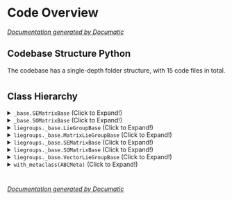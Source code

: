 # Code Overview

[_Documentation generated by Documatic_](https://www.documatic.com)

<!---Documatic-section-Codebase Structure Python-start--->
## Codebase Structure Python

The codebase has a single-depth folder structure,
                with 15 code files in total.

# #
<!---Documatic-section-Codebase Structure Python-end--->

<!---Documatic-section-Class Hierarchy-start--->
## Class Hierarchy

<!---Documatic-block-_base.SEMatrixBase-start--->
<details>
	<summary><code>_base.SEMatrixBase</code> (Click to Expand!)</summary>

* liegroups.torch._base.SEMatrixBase
* liegroups.torch.se2.SE2Matrix
* liegroups.torch.se3.SE3Matrix
</details>
<!---Documatic-block-_base.SEMatrixBase-end--->

<!---Documatic-block-_base.SOMatrixBase-start--->
<details>
	<summary><code>_base.SOMatrixBase</code> (Click to Expand!)</summary>

* liegroups.numpy._base.SOMatrixBase
* liegroups.torch._base.SOMatrixBase
* liegroups.torch.so2.SO2Matrix
* liegroups.torch.so3.SO3Matrix
</details>
<!---Documatic-block-_base.SOMatrixBase-end--->

<!---Documatic-block-liegroups._base.LieGroupBase-start--->
<details>
	<summary><code>liegroups._base.LieGroupBase</code> (Click to Expand!)</summary>

* liegroups._base.MatrixLieGroupBase
* liegroups._base.VectorLieGroupBase
</details>
<!---Documatic-block-liegroups._base.LieGroupBase-end--->

<!---Documatic-block-liegroups._base.MatrixLieGroupBase-start--->
<details>
	<summary><code>liegroups._base.MatrixLieGroupBase</code> (Click to Expand!)</summary>

* liegroups._base.SEMatrixBase
* liegroups._base.SOMatrixBase
</details>
<!---Documatic-block-liegroups._base.MatrixLieGroupBase-end--->

<!---Documatic-block-liegroups._base.SEMatrixBase-start--->
<details>
	<summary><code>liegroups._base.SEMatrixBase</code> (Click to Expand!)</summary>

* liegroups.numpy._base.SEMatrixBase
* liegroups.numpy.se2.SE2Matrix
* liegroups.numpy.se3.SE3Matrix
* liegroups.torch._base.SEMatrixBase
* liegroups.torch.se2.SE2Matrix
* liegroups.torch.se3.SE3Matrix
</details>
<!---Documatic-block-liegroups._base.SEMatrixBase-end--->

<!---Documatic-block-liegroups._base.SOMatrixBase-start--->
<details>
	<summary><code>liegroups._base.SOMatrixBase</code> (Click to Expand!)</summary>

* liegroups.numpy._base.SOMatrixBase
* liegroups.numpy.so2.SO2Matrix
* liegroups.numpy.so3.SO3Matrix
* liegroups.torch._base.SOMatrixBase
* liegroups.torch.so2.SO2Matrix
* liegroups.torch.so3.SO3Matrix
</details>
<!---Documatic-block-liegroups._base.SOMatrixBase-end--->

<!---Documatic-block-liegroups._base.VectorLieGroupBase-start--->
<details>
	<summary><code>liegroups._base.VectorLieGroupBase</code> (Click to Expand!)</summary>

* liegroups.numpy._base.VectorLieGroupBase
* liegroups.numpy.so3.SO3Quaternion
* liegroups.torch._base.VectorLieGroupBase
* liegroups.torch.so3.SO3Quaternion
</details>
<!---Documatic-block-liegroups._base.VectorLieGroupBase-end--->

<!---Documatic-block-with_metaclass(ABCMeta)-start--->
<details>
	<summary><code>with_metaclass(ABCMeta)</code> (Click to Expand!)</summary>

* liegroups._base.LieGroupBase
</details>
<!---Documatic-block-with_metaclass(ABCMeta)-end--->

# #
<!---Documatic-section-Class Hierarchy-end--->

[_Documentation generated by Documatic_](https://www.documatic.com)